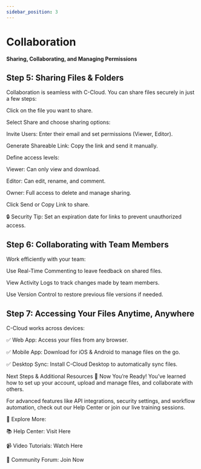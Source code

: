 ```yaml
---
sidebar_position: 3
---
```


# Collaboration

**Sharing, Collaborating, and Managing Permissions**

## Step 5: Sharing Files & Folders

Collaboration is seamless with C-Cloud. You can share files securely in just a few steps:

Click on the file you want to share.

Select Share and choose sharing options:

Invite Users: Enter their email and set permissions (Viewer, Editor).

Generate Shareable Link: Copy the link and send it manually.

Define access levels:

Viewer: Can only view and download.

Editor: Can edit, rename, and comment.

Owner: Full access to delete and manage sharing.

Click Send or Copy Link to share.

🔒 Security Tip: Set an expiration date for links to prevent unauthorized access.

## Step 6: Collaborating with Team Members

Work efficiently with your team:

Use Real-Time Commenting to leave feedback on shared files.

View Activity Logs to track changes made by team members.

Use Version Control to restore previous file versions if needed.

## Step 7: Accessing Your Files Anytime, Anywhere

C-Cloud works across devices:

✅ Web App: Access your files from any browser.

✅ Mobile App: Download for iOS & Android to manage files on the go.

✅ Desktop Sync: Install C-Cloud Desktop to automatically sync files.

Next Steps & Additional Resources
🎯 Now You’re Ready! You’ve learned how to set up your account, upload and manage files, and collaborate with others.

For advanced features like API integrations, security settings, and workflow automation, check out our Help Center or join our live training sessions.

🔗 Explore More:

📚 Help Center: Visit Here

📹 Video Tutorials: Watch Here

💬 Community Forum: Join Now
